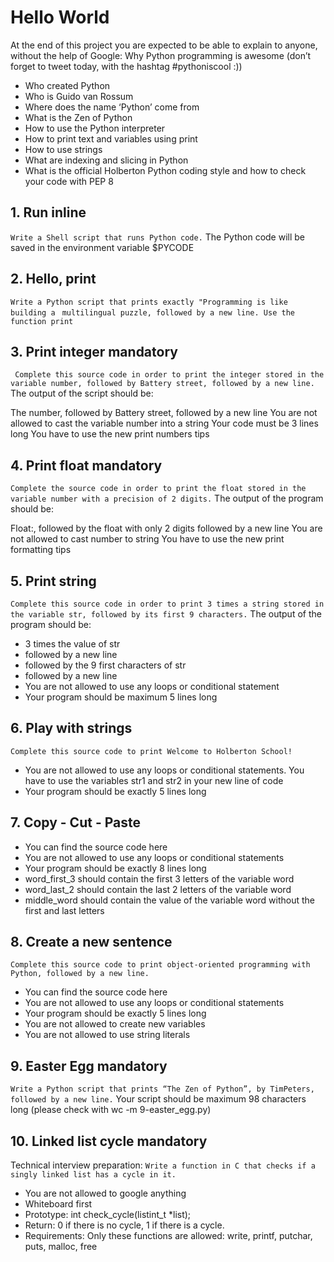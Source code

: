 # Hello World
At the end of this project you are expected to be able to explain to anyone, without the help of Google: Why Python programming is awesome (don’t forget to tweet today, with the hashtag #pythoniscool :))

- Who created Python
- Who is Guido van Rossum
- Where does the name ‘Python’ come from
- What is the Zen of Python
- How to use the Python interpreter
- How to print text and variables using print
- How to use strings
- What are indexing and slicing in Python
- What is the official Holberton Python coding style and how to check your code with PEP 8

## 1. Run inline

```Write a Shell script that runs Python code.```
The Python code will be saved in the environment variable $PYCODE

## 2. Hello, print

```Write a Python script that prints exactly "Programming is like building a ```
``` multilingual puzzle, followed by a new line. Use the function print ```

## 3. Print integer mandatory

``` Complete this source code in order to print the integer stored in the variable number, followed by Battery street, followed by a new line.```
The output of the script should be:

The number, followed by Battery street, followed by a new line
You are not allowed to cast the variable number into a string
Your code must be 3 lines long
You have to use the new print numbers tips

## 4. Print float mandatory

```Complete the source code in order to print the float stored in the variable number with a precision of 2 digits.```
The output of the program should be:

Float:, followed by the float with only 2 digits
followed by a new line
You are not allowed to cast number to string
You have to use the new print formatting tips

## 5. Print string

```Complete this source code in order to print 3 times a string stored in the variable str, followed by its first 9 characters.```
The output of the program should be:

- 3 times the value of str
- followed by a new line
- followed by the 9 first characters of str
- followed by a new line
- You are not allowed to use any loops or conditional statement
- Your program should be maximum 5 lines long

## 6. Play with strings

```Complete this source code to print Welcome to Holberton School!```
- You are not allowed to use any loops or conditional statements.
  You have to use the variables str1 and str2 in your new line of code
- Your program should be exactly 5 lines long

## 7. Copy - Cut - Paste

- You can find the source code here
- You are not allowed to use any loops or conditional statements
- Your program should be exactly 8 lines long
- word_first_3 should contain the first 3 letters of the variable word
- word_last_2 should contain the last 2 letters of the variable word
- middle_word should contain the value of the variable word without the first and last letters

## 8. Create a new sentence

```Complete this source code to print object-oriented programming with Python, followed by a new line.```
- You can find the source code here
- You are not allowed to use any loops or conditional statements
- Your program should be exactly 5 lines long
- You are not allowed to create new variables
- You are not allowed to use string literals

## 9. Easter Egg mandatory

```Write a Python script that prints “The Zen of Python”, by TimPeters, followed by a new line.```
Your script should be maximum 98 characters long (please check with wc -m 9-easter_egg.py)

## 10. Linked list cycle mandatory

Technical interview preparation:
```Write a function in C that checks if a singly linked list has a cycle in it.```
- You are not allowed to google anything
- Whiteboard first
- Prototype: int check_cycle(listint_t *list);
- Return: 0 if there is no cycle, 1 if there is a cycle.
- Requirements: Only these functions are allowed: write, printf, putchar, puts, malloc, free
